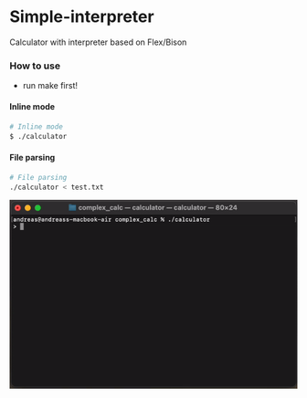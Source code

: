 # Simple-interpreter
Calculator with interpreter based on Flex/Bison

### How to use
- run make first!
#### Inline mode 
``` sh
# Inline mode
$ ./calculator
```
#### File parsing 
``` sh
# File parsing
./calculator < test.txt 
```

![calculator](./calc.gif)